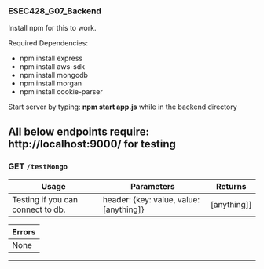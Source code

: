 ### ESEC428_G07_Backend

Install npm for this to work.

Required Dependencies:
- npm install express
- npm install aws-sdk
- npm install mongodb
- npm install morgan
- npm install cookie-parser

Start server by typing: **npm start app.js** while in the backend directory


All below endpoints require: http://localhost:9000/ for testing
------------------------------------------------------------

### GET `/testMongo`
| Usage  | Parameters | Returns |
| ------------- | ------------- | ------------- |
| Testing if you can connect to db.  | header: {key: value, value: [anything]} | [anything]]

| Errors  |
| ------------- |
| None |

------------------------------------------------------------